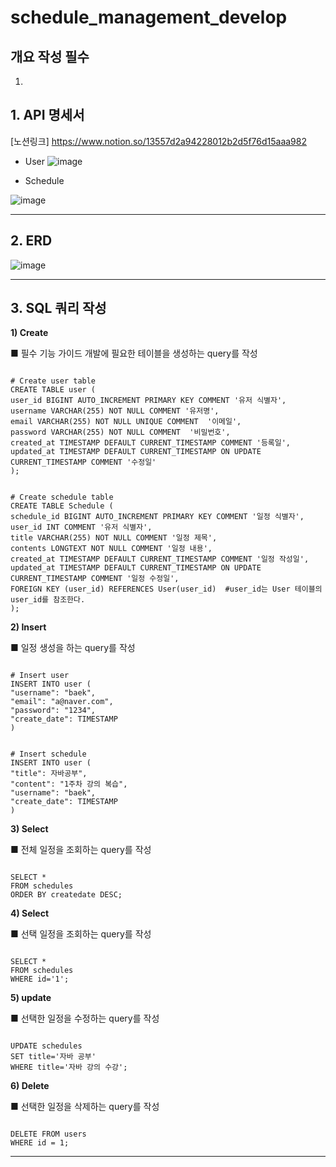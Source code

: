 # schedule_management_develop
## 개요 작성 필수
1. 


## 1. API 명세서
[노션링크] https://www.notion.so/13557d2a94228012b2d5f76d15aaa982
* User
![image](https://github.com/user-attachments/assets/9bd7083f-009a-45ef-b3b7-efe0baee55df)

* Schedule
  
![image](https://github.com/user-attachments/assets/af767f3a-4447-4cc8-a5d1-2e91e1a3d4bc)





*** 

## 2. ERD
![image](https://github.com/user-attachments/assets/ad07395d-8039-4fbf-8444-4d69a49acafe)




*** 

## 3. SQL 쿼리 작성
**1) Create**

■ 필수 기능 가이드 개발에 필요한 테이블을 생성하는 query를 작성
<pre><code>	 
# Create user table
CREATE TABLE user (
user_id BIGINT AUTO_INCREMENT PRIMARY KEY COMMENT '유저 식별자',
username VARCHAR(255) NOT NULL COMMENT '유저명',
email VARCHAR(255) NOT NULL UNIQUE COMMENT  '이메일',
password VARCHAR(255) NOT NULL COMMENT  '비밀번호',
created_at TIMESTAMP DEFAULT CURRENT_TIMESTAMP COMMENT '등록일',
updated_at TIMESTAMP DEFAULT CURRENT_TIMESTAMP ON UPDATE CURRENT_TIMESTAMP COMMENT '수정일'
);
</code></pre>

<pre><code>	 
# Create schedule table
CREATE TABLE Schedule (
schedule_id BIGINT AUTO_INCREMENT PRIMARY KEY COMMENT '일정 식별자',
user_id INT COMMENT '유저 식별자',
title VARCHAR(255) NOT NULL COMMENT '일정 제목',
contents LONGTEXT NOT NULL COMMENT '일정 내용',
created_at TIMESTAMP DEFAULT CURRENT_TIMESTAMP COMMENT '일정 작성일',
updated_at TIMESTAMP DEFAULT CURRENT_TIMESTAMP ON UPDATE CURRENT_TIMESTAMP COMMENT '일정 수정일',
FOREIGN KEY (user_id) REFERENCES User(user_id)  #user_id는 User 테이블의 user_id를 참조한다.
);
</code></pre>

**2) Insert**

■  일정 생성을 하는 query를 작성
<pre><code>
# Insert user
INSERT INTO user (
"username": "baek",
"email": "a@naver.com",
"password": "1234",
"create_date": TIMESTAMP
)
</code></pre>

<pre><code>
# Insert schedule
INSERT INTO user (
"title": 자바공부",
"content": "1주차 강의 복습",
"username": "baek",
"create_date": TIMESTAMP
)
</code></pre>



**3) Select**

■ 전체 일정을 조회하는 query를 작성
<pre><code>
SELECT *
FROM schedules
ORDER BY createdate DESC;
</code></pre>

**4) Select**

■  선택 일정을 조회하는 query를 작성
<pre><code>
SELECT *
FROM schedules
WHERE id='1';
</code></pre>

**5) update**

■  선택한 일정을 수정하는 query를 작성
<pre><code>
UPDATE schedules
SET title='자바 공부'
WHERE title='자바 강의 수강';
</code></pre>

**6) Delete**

■  선택한 일정을 삭제하는 query를 작성
<pre><code>
DELETE FROM users
WHERE id = 1;
</code></pre>

*** 

